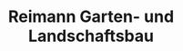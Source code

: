 ---
title: "Reimann Garten- und Landschaftsbau"
url: /schleswig/reimann-garten-und-landschaftsbau/
shop: Garten-Center
---